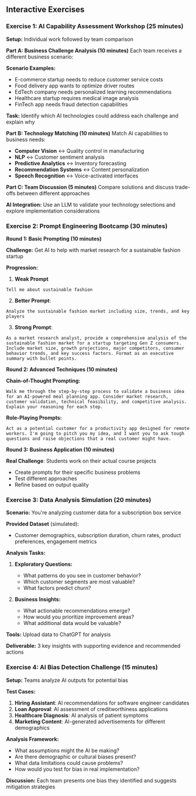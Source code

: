 ## Interactive Exercises

### Exercise 1: AI Capability Assessment Workshop (25 minutes)

**Setup:** Individual work followed by team comparison

**Part A: Business Challenge Analysis (10 minutes)**
Each team receives a different business scenario:

**Scenario Examples:**
- E-commerce startup needs to reduce customer service costs
- Food delivery app wants to optimize driver routes
- EdTech company needs personalized learning recommendations
- Healthcare startup requires medical image analysis
- FinTech app needs fraud detection capabilities

**Task:** Identify which AI technologies could address each challenge and explain why

**Part B: Technology Matching (10 minutes)**
Match AI capabilities to business needs:
- **Computer Vision** ↔ Quality control in manufacturing
- **NLP** ↔ Customer sentiment analysis
- **Predictive Analytics** ↔ Inventory forecasting
- **Recommendation Systems** ↔ Content personalization
- **Speech Recognition** ↔ Voice-activated interfaces

**Part C: Team Discussion (5 minutes)**
Compare solutions and discuss trade-offs between different approaches

**AI Integration:** Use an LLM to validate your technology selections and explore implementation considerations

### Exercise 2: Prompt Engineering Bootcamp (30 minutes)

**Round 1: Basic Prompting (10 minutes)**

**Challenge:** Get AI to help with market research for a sustainable fashion startup

**Progression:**
1. **Weak Prompt**
```
Tell me about sustainable fashion
```
2. **Better Prompt**:
```
Analyze the sustainable fashion market including size, trends, and key players
```
3. **Strong Prompt**:
```
As a market research analyst, provide a comprehensive analysis of the sustainable fashion market for a startup targeting Gen Z consumers. Include market size, growth projections, major competitors, consumer behavior trends, and key success factors. Format as an executive summary with bullet points.
```

**Round 2: Advanced Techniques (10 minutes)**

**Chain-of-Thought Prompting:**
```
Walk me through the step-by-step process to validate a business idea for an AI-powered meal planning app. Consider market research, customer validation, technical feasibility, and competitive analysis. Explain your reasoning for each step.
```

**Role-Playing Prompts:**
```
Act as a potential customer for a productivity app designed for remote workers. I'm going to pitch you my idea, and I want you to ask tough questions and raise objections that a real customer might have.
```

**Round 3: Business Application (10 minutes)**

**Real Challenge**: Students work on their actual course projects
- Create prompts for their specific business problems
- Test different approaches
- Refine based on output quality

### Exercise 3: Data Analysis Simulation (20 minutes)

**Scenario:** You're analyzing customer data for a subscription box service

**Provided Dataset** (simulated):
- Customer demographics, subscription duration, churn rates, product preferences, engagement metrics

**Analysis Tasks:**
1. **Exploratory Questions:**
   - What patterns do you see in customer behavior?
   - Which customer segments are most valuable?
   - What factors predict churn?

2. **Business Insights:**
   - What actionable recommendations emerge?
   - How would you prioritize improvement areas?
   - What additional data would be valuable?

**Tools:** Upload data to ChatGPT for analysis

**Deliverable:** 3 key insights with supporting evidence and recommended actions

### Exercise 4: AI Bias Detection Challenge (15 minutes)

**Setup:** Teams analyze AI outputs for potential bias

**Test Cases:**
1. **Hiring Assistant**: AI recommendations for software engineer candidates
2. **Loan Approval**: AI assessment of creditworthiness applications
3. **Healthcare Diagnosis**: AI analysis of patient symptoms
4. **Marketing Content**: AI-generated advertisements for different demographics

**Analysis Framework:**
- What assumptions might the AI be making?
- Are there demographic or cultural biases present?
- What data limitations could cause problems?
- How would you test for bias in real implementation?

**Discussion:** Each team presents one bias they identified and suggests mitigation strategies
